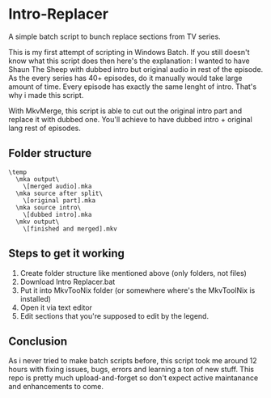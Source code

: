 # Intro-Replacer
A simple batch script to bunch replace sections from TV series.

This is my first attempt of scripting in Windows Batch.
If you still doesn't know what this script does then here's the explanation: I wanted to have Shaun The Sheep with dubbed intro but original audio in rest of the episode. As the every series has 40+ episodes, do it manually would take large amount of time. Every episode has exactly the same lenght of intro. That's why i made this script.

With MkvMerge, this script is able to cut out the original intro part and replace it with dubbed one. You'll achieve to have dubbed intro + original lang rest of episodes.

## Folder structure
```
\temp
  \mka output\
    \[merged audio].mka
  \mka source after split\
    \[original part].mka
  \mka source intro\
    \[dubbed intro].mka
  \mkv output\
    \[finished and merged].mkv
```

## Steps to get it working
1. Create folder structure like mentioned above (only folders, not files) 
2. Download Intro Replacer.bat
3. Put it into MkvTooNix folder (or somewhere where's the MkvToolNix is installed)
4. Open it via text editor
5. Edit sections that you're supposed to edit by the legend.

## Conclusion
As i never tried to make batch scripts before, this script took me around 12 hours with fixing issues, bugs, errors and learning a ton of new stuff.
This repo is pretty much upload-and-forget so don't expect active maintanance and enhancements to come.
